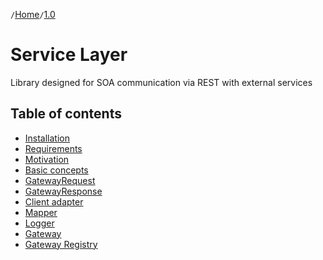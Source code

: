`/`[Home](/service-layer)`/`[1.0](/service-layer/docs/1.0)

# Service Layer
Library designed for SOA communication via REST with external services

## Table of contents
- [Installation](01-installation.html#installation)
- [Requirements](01-installation.html#requirements)
- [Motivation](02-motivation.html)
- [Basic concepts](03-basic-concepts.html)
- [GatewayRequest](04-request.html) 
- [GatewayResponse](05-response.html)
- [Client adapter](06-client-adapter.html)
- [Mapper](07-mapper.html)
- [Logger](08-logger.html)
- [Gateway](09-gateway.html)
- [Gateway Registry](10-gateway-registry.html)
